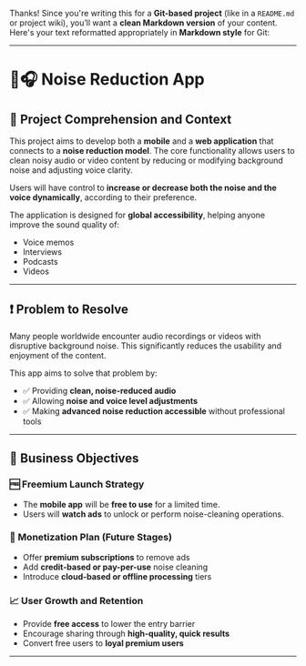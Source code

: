 Thanks! Since you're writing this for a **Git-based project** (like in a `README.md` or project wiki), you’ll want a **clean Markdown version** of your content. Here's your text reformatted appropriately in **Markdown style** for Git:

---

# 📱🎧 Noise Reduction App

## 📘 Project Comprehension and Context

This project aims to develop both a **mobile** and a **web application** that connects to a **noise reduction model**. The core functionality allows users to clean noisy audio or video content by reducing or modifying background noise and adjusting voice clarity.

Users will have control to **increase or decrease both the noise and the voice dynamically**, according to their preference.

The application is designed for **global accessibility**, helping anyone improve the sound quality of:
- Voice memos
- Interviews
- Podcasts
- Videos

---

## ❗ Problem to Resolve

Many people worldwide encounter audio recordings or videos with disruptive background noise. This significantly reduces the usability and enjoyment of the content.

This app aims to solve that problem by:
- ✅ Providing **clean, noise-reduced audio**
- ✅ Allowing **noise and voice level adjustments**
- ✅ Making **advanced noise reduction accessible** without professional tools

---

## 🎯 Business Objectives

### 🆓 Freemium Launch Strategy
- The **mobile app** will be **free to use** for a limited time.
- Users will **watch ads** to unlock or perform noise-cleaning operations.

### 💸 Monetization Plan (Future Stages)
- Offer **premium subscriptions** to remove ads
- Add **credit-based or pay-per-use** noise cleaning
- Introduce **cloud-based or offline processing** tiers

### 📈 User Growth and Retention
- Provide **free access** to lower the entry barrier
- Encourage sharing through **high-quality, quick results**
- Convert free users to **loyal premium users**

---

